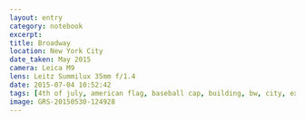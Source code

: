 ```yaml
--- 
layout: entry
category: notebook
excerpt:
title: Broadway
location: New York City
date_taken: May 2015
camera: Leica M9
lens: Leitz Summilux 35mm f/1.4
date: 2015-07-04 10:52:42
tags: [4th of july, american flag, baseball cap, building, bw, city, expression, eyes, flag, glint, granite, man, old, reflection, restaurant, window]
image: GRS-20150530-124928
---
```

